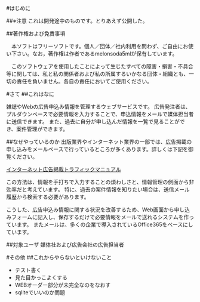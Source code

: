#はじめに

##※注意
これは開発途中のものです。とりあえず公開した。

##著作権および免責事項

　本ソフトはフリーソフトです。個人／団体／社内利用を問わず、ご自由にお使い下さい。なお，著作権は作者であるmelonsoda5mlが保有しています。

　このソフトウェアを使用したことによって生じたすべての障害・損害・不具合等に関しては、私と私の関係者および私の所属するいかなる団体・組織とも、一切の責任を負いません。各自の責任においてご使用ください。


#さて
##これはなに

雑誌やWebの広告申込み情報を管理するウェブサービスです。  広告発注者は、プルダウンベースで必要情報を入力することで、申込情報をメールで媒体担当者に送信できます。  また、過去に自分が申し込んだ情報を一覧で見ることができ、案件管理ができます。

##なぜやっているのか
出版業界やインターネット業界の一部では、広告掲載の申し込みをメールベースで行っているところが多くあります。詳しくは下記を御覧ください。

[インターネット広告掲載トラフィックマニュアル](http://www.jiaa.org/archive/traffic_manual.html)

この方法は、情報を手打ちで入力することの煩わしさと、情報管理の側面から非効率だと考えています。
特に、過去の案件情報を知りたい場合は、送信メール履歴から検索する必要があります。

こうした、広告申込み情報に関する状況を改善するため、Web画面から申し込みフォームに記入し、保存するだけで必要情報をメールで送れるシステムを作っています。  またメールは、多くの企業で導入されているOffice365をベースにしています。

##対象ユーザ
媒体社および広告会社の広告担当者

#その他
##これからやらないといけないこと
* テスト書く
* 見た目かっこよくする
* WEBオーダー部分が未完全なのをなおす
* sqliteでいいのか問題
